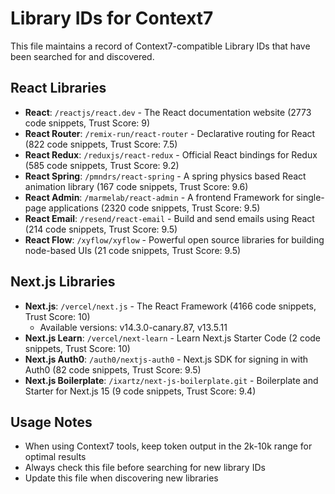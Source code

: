 # Library IDs for Context7

This file maintains a record of Context7-compatible Library IDs that have been searched for and discovered.

## React Libraries
- **React**: `/reactjs/react.dev` - The React documentation website (2773 code snippets, Trust Score: 9)
- **React Router**: `/remix-run/react-router` - Declarative routing for React (822 code snippets, Trust Score: 7.5)
- **React Redux**: `/reduxjs/react-redux` - Official React bindings for Redux (585 code snippets, Trust Score: 9.2)
- **React Spring**: `/pmndrs/react-spring` - A spring physics based React animation library (167 code snippets, Trust Score: 9.6)
- **React Admin**: `/marmelab/react-admin` - A frontend Framework for single-page applications (2320 code snippets, Trust Score: 9.5)
- **React Email**: `/resend/react-email` - Build and send emails using React (214 code snippets, Trust Score: 9.5)
- **React Flow**: `/xyflow/xyflow` - Powerful open source libraries for building node-based UIs (21 code snippets, Trust Score: 9.5)

## Next.js Libraries
- **Next.js**: `/vercel/next.js` - The React Framework (4166 code snippets, Trust Score: 10)
  - Available versions: v14.3.0-canary.87, v13.5.11
- **Next.js Learn**: `/vercel/next-learn` - Learn Next.js Starter Code (2 code snippets, Trust Score: 10)
- **Next.js Auth0**: `/auth0/nextjs-auth0` - Next.js SDK for signing in with Auth0 (82 code snippets, Trust Score: 9.5)
- **Next.js Boilerplate**: `/ixartz/next-js-boilerplate.git` - Boilerplate and Starter for Next.js 15 (9 code snippets, Trust Score: 9.4)

## Usage Notes
- When using Context7 tools, keep token output in the 2k-10k range for optimal results
- Always check this file before searching for new library IDs
- Update this file when discovering new libraries
